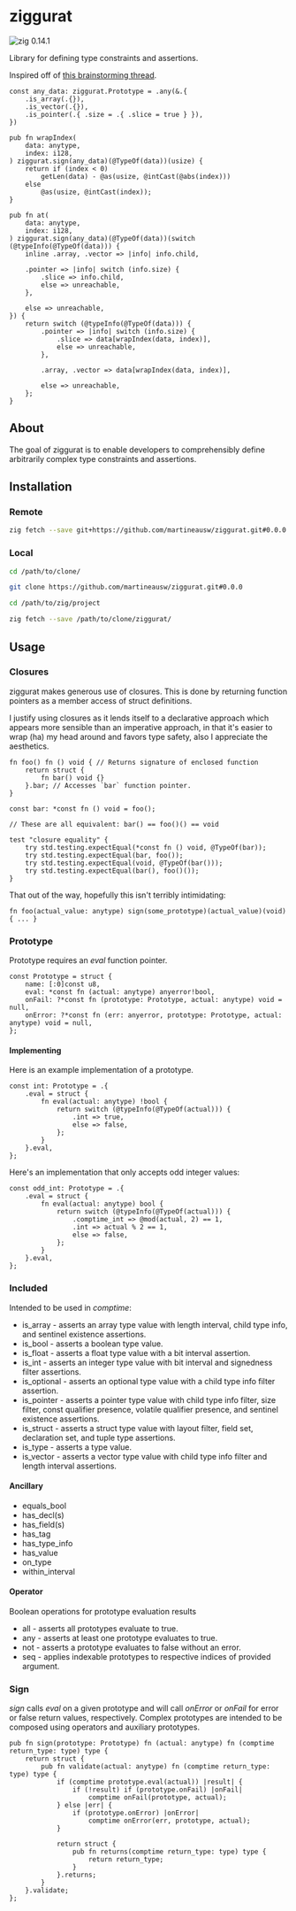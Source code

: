 # ziggurat

![zig 0.14.1](https://img.shields.io/badge/zig-0.14.1-brightgreen)

Library for defining type constraints and assertions.

Inspired off of [this brainstorming thread](https://ziggit.dev/t/implementing-generic-concepts-on-function-declarations/1490).

```zig
const any_data: ziggurat.Prototype = .any(&.{
    .is_array(.{}),
    .is_vector(.{}),
    .is_pointer(.{ .size = .{ .slice = true } }),
})

pub fn wrapIndex(
    data: anytype,
    index: i128,
) ziggurat.sign(any_data)(@TypeOf(data))(usize) {
    return if (index < 0)
        getLen(data) - @as(usize, @intCast(@abs(index)))
    else
        @as(usize, @intCast(index));
}

pub fn at(
    data: anytype,
    index: i128,
) ziggurat.sign(any_data)(@TypeOf(data))(switch (@typeInfo(@TypeOf(data))) {
    inline .array, .vector => |info| info.child,

    .pointer => |info| switch (info.size) {
        .slice => info.child,
        else => unreachable,
    },

    else => unreachable,
}) {
    return switch (@typeInfo(@TypeOf(data))) {
        .pointer => |info| switch (info.size) {
            .slice => data[wrapIndex(data, index)],
            else => unreachable,
        },

        .array, .vector => data[wrapIndex(data, index)],

        else => unreachable,
    };
}
```

## About

The goal of ziggurat is to enable developers to comprehensibly define arbitrarily complex type constraints and assertions.

## Installation

### Remote

```bash
zig fetch --save git+https://github.com/martineausw/ziggurat.git#0.0.0
```

### Local

```bash
cd /path/to/clone/

git clone https://github.com/martineausw/ziggurat.git#0.0.0

cd /path/to/zig/project

zig fetch --save /path/to/clone/ziggurat/
```

## Usage

### Closures

ziggurat makes generous use of closures. This is done by returning function pointers as a member access of struct definitions.

I justify using closures as it lends itself to a declarative approach which appears more sensible than an imperative approach, in that it's easier to wrap (ha) my head around and favors type safety, also I appreciate the aesthetics.

```zig
fn foo() fn () void { // Returns signature of enclosed function
    return struct {
        fn bar() void {}
    }.bar; // Accesses `bar` function pointer.
}

const bar: *const fn () void = foo();

// These are all equivalent: bar() == foo()() == void

test "closure equality" {
    try std.testing.expectEqual(*const fn () void, @TypeOf(bar));
    try std.testing.expectEqual(bar, foo());
    try std.testing.expectEqual(void, @TypeOf(bar()));
    try std.testing.expectEqual(bar(), foo()());
}

```

That out of the way, hopefully this isn't terribly intimidating:

```zig
fn foo(actual_value: anytype) sign(some_prototype)(actual_value)(void) { ... }
```

### Prototype

Prototype requires an _eval_ function pointer.

```zig
const Prototype = struct {
    name: [:0]const u8,
    eval: *const fn (actual: anytype) anyerror!bool,
    onFail: ?*const fn (prototype: Prototype, actual: anytype) void = null,
    onError: ?*const fn (err: anyerror, prototype: Prototype, actual: anytype) void = null,
};
```

#### Implementing

Here is an example implementation of a prototype.

```zig
const int: Prototype = .{
    .eval = struct {
        fn eval(actual: anytype) !bool {
            return switch (@typeInfo(@TypeOf(actual))) {
                .int => true,
                else => false,
            };
        }
    }.eval,
};
```

Here's an implementation that only accepts odd integer values:

```zig
const odd_int: Prototype = .{
    .eval = struct {
        fn eval(actual: anytype) bool {
            return switch (@typeInfo(@TypeOf(actual))) {
                .comptime_int => @mod(actual, 2) == 1,
                .int => actual % 2 == 1,
                else => false,
            };
        }
    }.eval,
};
```

### Included

Intended to be used in _comptime_:

-   is_array - asserts an array type value with length interval, child type info, and sentinel existence assertions.
-   is_bool - asserts a boolean type value.
-   is_float - asserts a float type value with a bit interval assertion.
-   is_int - asserts an integer type value with bit interval and signedness filter assertions.
-   is_optional - asserts an optional type value with a child type info filter assertion.
-   is_pointer - asserts a pointer type value with child type info filter, size filter, const qualifier presence, volatile qualifier presence, and sentinel existence assertions.
-   is_struct - asserts a struct type value with layout filter, field set, declaration set, and tuple type assertions.
-   is_type - asserts a type value.
-   is_vector - asserts a vector type value with child type info filter and length interval assertions.

#### Ancillary

-   equals_bool
-   has_decl(s)
-   has_field(s)
-   has_tag
-   has_type_info
-   has_value
-   on_type
-   within_interval

#### Operator

Boolean operations for prototype evaluation results

-   all - asserts all prototypes evaluate to true.
-   any - asserts at least one prototype evaluates to true.
-   not - asserts a prototype evaluates to false without an error.
-   seq - applies indexable prototypes to respective indices of provided argument.

### Sign

_sign_ calls _eval_ on a given prototype and will call _onError_ or _onFail_ for error or false return values, respectively. Complex prototypes are intended to be composed using operators and auxiliary prototypes.

```zig
pub fn sign(prototype: Prototype) fn (actual: anytype) fn (comptime return_type: type) type {
    return struct {
        pub fn validate(actual: anytype) fn (comptime return_type: type) type {
            if (comptime prototype.eval(actual)) |result| {
                if (!result) if (prototype.onFail) |onFail|
                    comptime onFail(prototype, actual);
            } else |err| {
                if (prototype.onError) |onError|
                    comptime onError(err, prototype, actual);
            }

            return struct {
                pub fn returns(comptime return_type: type) type {
                    return return_type;
                }
            }.returns;
        }
    }.validate;
};
```
